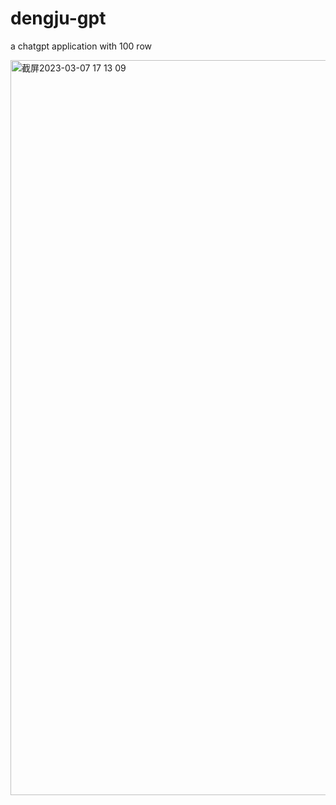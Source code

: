 # dengju-gpt

a chatgpt application with 100 row

<img width="1176" alt="截屏2023-03-07 17 13 09" src="https://user-images.githubusercontent.com/24560160/223376974-d95e9d17-9138-4352-b78d-3bedbca68ff9.png">
